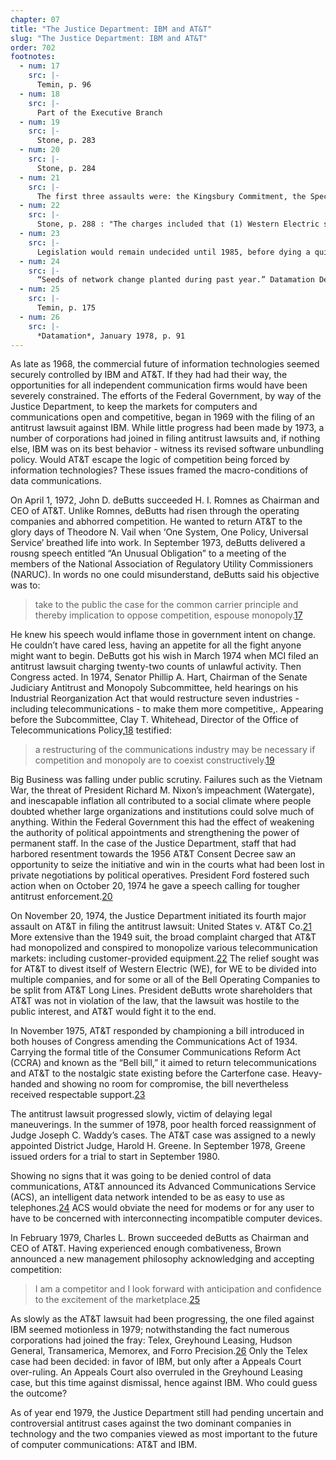 ```yaml
---
chapter: 07
title: "The Justice Department: IBM and AT&T"
slug: "The Justice Department: IBM and AT&T"
order: 702
footnotes:
  - num: 17
    src: |-
      Temin, p. 96
  - num: 18
    src: |- 
      Part of the Executive Branch
  - num: 19
    src: |- 
      Stone, p. 283
  - num: 20
    src: |-  
      Stone, p. 284
  - num: 21
    src: |- 
      The first three assaults were: the Kingsbury Commitment, the Special Telephone Investigation, and United States v. Western Electric.
  - num: 22
    src: |- 
      Stone, p. 288 : "The charges included that (1) Western Electric supplied the telecommunications equipment needs of the Bell system, thereby eliminating competition from other manufacturers and suppliers; (2) AT&T obstructed the interconnection of SCCs and other carriers; and (3) AT&T obstructed the interconnection of customer-provided CPE into the Bell system."
  - num: 23
    src: |- 
      Legislation would remain undecided until 1985, before dying a quiet death.
  - num: 24
    src: |- 
      “Seeds of network change planted during past year.” Datamation Dec. 1978, pp. 37-38
  - num: 25
    src: |-  
      Temin, p. 175
  - num: 26
    src: |-  
      *Datamation*, January 1978, p. 91    
---
```


As late as 1968, the commercial future of information technologies seemed securely controlled by IBM and AT&T. If they had had their way, the opportunities for all independent communication firms would have been severely constrained. The efforts of the Federal Government, by way of the Justice Department, to keep the markets for computers and communications open and competitive, began in 1969 with the filing of an antitrust lawsuit against IBM. While little progress had been made by 1973, a number of corporations had joined in filing antitrust lawsuits and, if nothing else, IBM was on its best behavior - witness its revised software unbundling policy. Would AT&T escape the logic of competition being forced by information technologies? These issues framed the macro-conditions of data communications.

On April 1, 1972, John D. deButts succeeded H. I. Romnes as Chairman and CEO of AT&T. Unlike Romnes, deButts had risen through the operating companies and abhorred competition. He wanted to return AT&T to the glory days of Theodore N. Vail when ‘One System, One Policy, Universal Service’ breathed life into work. In September 1973, deButts delivered a rousng speech entitled “An Unusual Obligation” to a meeting of the members of the National Association of Regulatory Utility Commissioners (NARUC). In words no one could misunderstand, deButts said his objective was to:

>take to the public the case for the common carrier principle and thereby implication to oppose competition, espouse monopoly.<a name="fnloc17" href="#fn17">17</a>

He knew his speech would inflame those in government intent on change. He couldn’t have cared less, having an appetite for all the fight anyone might want to begin. DeButts got his wish in March 1974 when MCI filed an antitrust lawsuit charging twenty-two counts of unlawful activity. Then Congress acted. In 1974, Senator Phillip A. Hart, Chairman of the Senate Judiciary Antitrust and Monopoly Subcommittee, held hearings on his Industrial Reorganization Act that would restructure seven industries - including telecommunications - to make them more competitive,. Appearing before the Subcommittee, Clay T. Whitehead, Director of the Office of Telecommunications Policy,<a name="fnloc18" href="#fn18">18</a> testified:

>a restructuring of the communications industry may be necessary if competition and monopoly are to coexist constructively.<a name="fnloc19" href="#fn19">19</a>

Big Business was falling under public scrutiny. Failures such as the Vietnam War, the threat of President Richard M. Nixon’s impeachment (Watergate), and inescapable inflation all contributed to a social climate where people doubted whether large organizations and institutions could solve much of anything. Within the Federal Government this had the effect of weakening the authority of political appointments and strengthening the power of permanent staff. In the case of the Justice Department, staff that had harbored resentment towards the 1956 AT&T Consent Decree saw an opportunity to seize the initiative and win in the courts what had been lost in private negotiations by political operatives. President Ford fostered such action when on October 20, 1974 he gave a speech calling for tougher antitrust enforcement.<a name="fnloc20" href="#fn20">20</a>

On November 20, 1974, the Justice Department initiated its fourth major assault on AT&T in filing the antitrust lawsuit: United States v. AT&T Co.<a name="fnloc21" href="#fn21">21</a>  More extensive than the 1949 suit, the broad complaint charged that AT&T had monopolized and conspired to monopolize various telecommunication markets: including customer-provided equipment.<a name="fnloc22" href="#fn22">22</a>  The relief sought was for AT&T to divest itself of Western Electric (WE), for WE to be divided into multiple companies, and for some or all of the Bell Operating Companies to be split from AT&T Long Lines. President deButts wrote shareholders that AT&T was not in violation of the law, that the lawsuit was hostile to the public interest, and AT&T would fight it to the end.

In November 1975, AT&T responded by championing a bill introduced in both houses of Congress amending the Communications Act of 1934. Carrying the formal title of the Consumer Communications Reform Act (CCRA) and known as the “Bell bill,” it aimed to return telecommunications and AT&T to the nostalgic state existing before the Carterfone case. Heavy-handed and showing no room for compromise, the bill nevertheless received respectable support.<a name="fnloc23" href="#fn23">23</a>

The antitrust lawsuit progressed slowly, victim of delaying legal maneuverings. In the summer of 1978, poor health forced reassignment of Judge Joseph C. Waddy’s cases. The AT&T case was assigned to a newly appointed District Judge, Harold H. Greene. In September 1978, Greene issued orders for a trial to start in September 1980.

Showing no signs that it was going to be denied control of data communications, AT&T announced its Advanced Communications Service (ACS), an intelligent data network intended to be as easy to use as telephones.<a name="fnloc24" href="#fn24">24</a>  ACS would obviate the need for modems or for any user to have to be concerned with interconnecting incompatible computer devices.

In February 1979, Charles L. Brown succeeded deButts as Chairman and CEO of AT&T. Having experienced enough combativeness, Brown announced a new management philosophy acknowledging and accepting competition:

>I am a competitor and I look forward with anticipation and confidence to the excitement of the marketplace.<a name="fnloc25" href="#fn25">25</a>

As slowly as the AT&T lawsuit had been progressing, the one filed against IBM seemed motionless in 1979; notwithstanding the fact numerous corporations had joined the fray: Telex, Greyhound Leasing, Hudson General, Transamerica, Memorex, and Forro Precision.<a name="fnloc26" href="#fn26">26</a>  Only the Telex case had been decided: in favor of IBM, but only after a Appeals Court over-ruling. An Appeals Court also overruled in the Greyhound Leasing case, but this time against dismissal, hence against IBM. Who could guess the outcome?

As of year end 1979, the Justice Department still had pending uncertain and controversial antitrust cases against the two dominant companies in technology and the two companies viewed as most important to the future of computer communications: AT&T and IBM.
